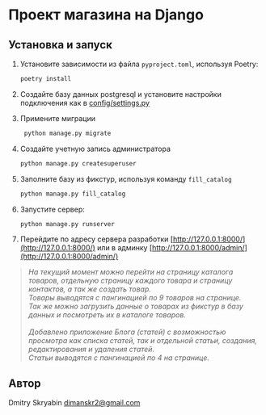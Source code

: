 # Проект магазина на Django

## Установка и запуск

1. Установите зависимости из файла `pyproject.toml`, используя Poetry:
    ```bash
    poetry install
    ```
2. Создайте базу данных postgresql и установите настройки подключения как в [config/settings.py](config/settings.py#L75-L82)


3. Примените миграции

   ``` bash
    python manage.py migrate
   ```

4. Создайте учетную запись администратора

   ``` bash
   python manage.py createsuperuser
   ```

5. Заполните базу из фикстур, используя команду `fill_catalog`

   ``` bash
   python manage.py fill_catalog
   ```

6. Запустите сервер:
    ```bash
    python manage.py runserver
    ```
      
7. Перейдите по адресу сервера разработки [http://127.0.0.1:8000/](http://127.0.0.1:8000/)
   или в админку [http://127.0.0.1:8000/admin/](http://127.0.0.1:8000/admin/)

> *На текущий момент можно перейти на страницу каталога товаров,
> отдельную страницу каждого товара и страницу контактов, а так же
> создать товар. \
> Товары выводятся с пангинацией по 9 товаров на странице. \
> Так же можно загрузить данные о товарах
> из фикстур в базу данных и посмотреть их в каталоге товаров. \
> \
Добавлено приложение Блога (статей) с возможностью просмотра 
> как списка статей, так и отдельной статьи, создания, редактирования и удаления статей. \
Статьи выводятся с пангинацией по 4 на странице.*

## Автор
Dmitry Skryabin <dimanskr2@gmail.com>
